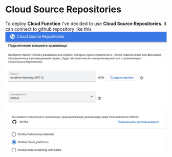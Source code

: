 # Cloud Source Repositories

To deploy **Cloud Function** I've decided to use **Cloud Source Repositories**. It can connect to github repository like this
![cloud source repository sync with github](../../files/homeworks/2_capstone_and_faas/cloud_source_repository_sync_with_github.png)


